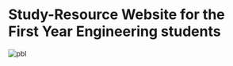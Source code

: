 # Study-Resource Website for the First Year Engineering students




![pbl](https://user-images.githubusercontent.com/89216638/190498949-5e8a148e-ed9e-4c18-b53c-1582e9be96b9.jpeg)  


